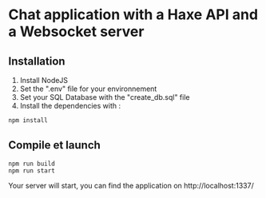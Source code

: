 # Chat application with a Haxe API and a Websocket server

## Installation
1. Install NodeJS
2. Set the ".env" file for your environnement
3. Set your SQL Database with the "create_db.sql" file
4. Install the dependencies with :
```sh
npm install
```

## Compile et launch

```
npm run build
npm run start
```
Your server will start, you can find the application on http://localhost:1337/
